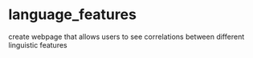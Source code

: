 # language_features
create webpage that allows users to see correlations between different linguistic features
